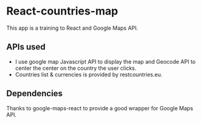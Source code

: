 # React-countries-map

This app is a training to React and Google Maps API.

## APIs used

* I use google map Javascript API to display the map and Geocode API to center the center on the country the user clicks.
* Countries list & currencies is provided by restcountries.eu.

## Dependencies

Thanks to google-maps-react to provide a good wrapper for Google Maps API.
